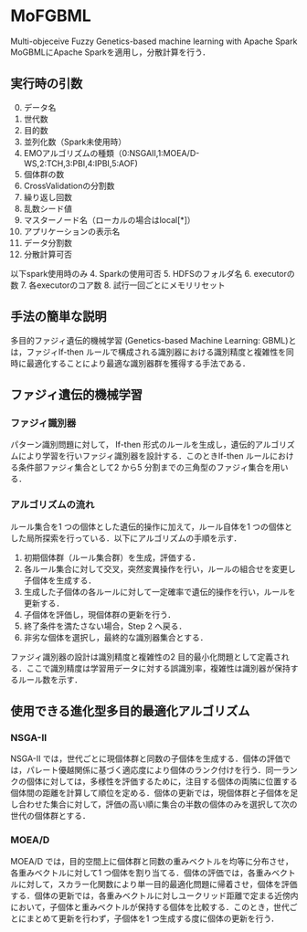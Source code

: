 # MoFGBML
Multi-objeceive Fuzzy Genetics-based machine learning with Apache Spark
MoGBMLにApache Sparkを適用し，分散計算を行う．

## 実行時の引数
0. データ名
0. 世代数
0. 目的数
0. 並列化数（Spark未使用時）
0. EMOアルゴリズムの種類（0:NSGAII,1:MOEA/D-WS,2:TCH,3:PBI,4:IPBI,5:AOF)
0. 個体群の数
0. CrossValidationの分割数
0. 繰り返し回数
0. 乱数シード値
0. マスターノード名（ローカルの場合はlocal[*]）
1. アプリケーションの表示名
2. データ分割数
3. 分散計算可否

以下spark使用時のみ
4. Sparkの使用可否
5. HDFSのフォルダ名
6. executorの数
7. 各executorのコア数
8. 試行一回ごとにメモリリセット

## 手法の簡単な説明
多目的ファジィ遺伝的機械学習 (Genetics-based Machine Learning: GBML)とは，ファジィIf-then ルールで構成される識別器における識別精度と複雑性を同時に最適化することにより最適な識別器群を獲得する手法である．

## ファジィ遺伝的機械学習
### ファジィ識別器
パターン識別問題に対して， If-then 形式のルールを生成し，遺伝的アルゴリズムにより学習を行いファジィ識別器を設計する．このときIf-then ルールにおける条件部ファジィ集合として2 から5 分割までの三角型のファジィ集合を用いる．

### アルゴリズムの流れ
ルール集合を1 つの個体とした遺伝的操作に加えて，ルール自体を1 つの個体とした局所探索を行っている．以下にアルゴリズムの手順を示す．

1. 初期個体群（ルール集合群）を生成，評価する．
1. 各ルール集合に対して交叉，突然変異操作を行い，ルールの組合せを変更し子個体を生成する．
1. 生成した子個体の各ルールに対して一定確率で遺伝的操作を行い，ルールを更新する．
1. 子個体を評価し，現個体群の更新を行う．
1. 終了条件を満たさない場合，Step 2 へ戻る．
1. 非劣な個体を選択し，最終的な識別器集合とする．

ファジィ識別器の設計は識別精度と複雑性の2 目的最小化問題として定義される．ここで識別精度は学習用データに対する誤識別率，複雑性は識別器が保持するルール数を示す．

## 使用できる進化型多目的最適化アルゴリズム
### NSGA-II
NSGA-II では，世代ごとに現個体群と同数の子個体を生成する．個体の評価では，パレート優越関係に基づく適応度により個体のランク付けを行う．同一ランクの個体に対しては，多様性を評価するために，注目する個体の両隣に位置する個体間の距離を計算して順位を定める．個体の更新では，現個体群と子個体を足し合わせた集合に対して，評価の高い順に集合の半数の個体のみを選択して次の世代の個体群とする．

### MOEA/D
MOEA/D では，目的空間上に個体群と同数の重みベクトルを均等に分布させ，各重みベクトルに対して1 つ個体を割り当てる．個体の評価では，各重みベクトルに対して，スカラー化関数により単一目的最適化問題に帰着させ，個体を評価する．個体の更新では，各重みベクトルに対しユークリッド距離で定まる近傍内において，子個体と重みベクトルが保持する個体を比較する．このとき，世代ごとにまとめて更新を行わず，子個体を1 つ生成する度に個体の更新を行う．
